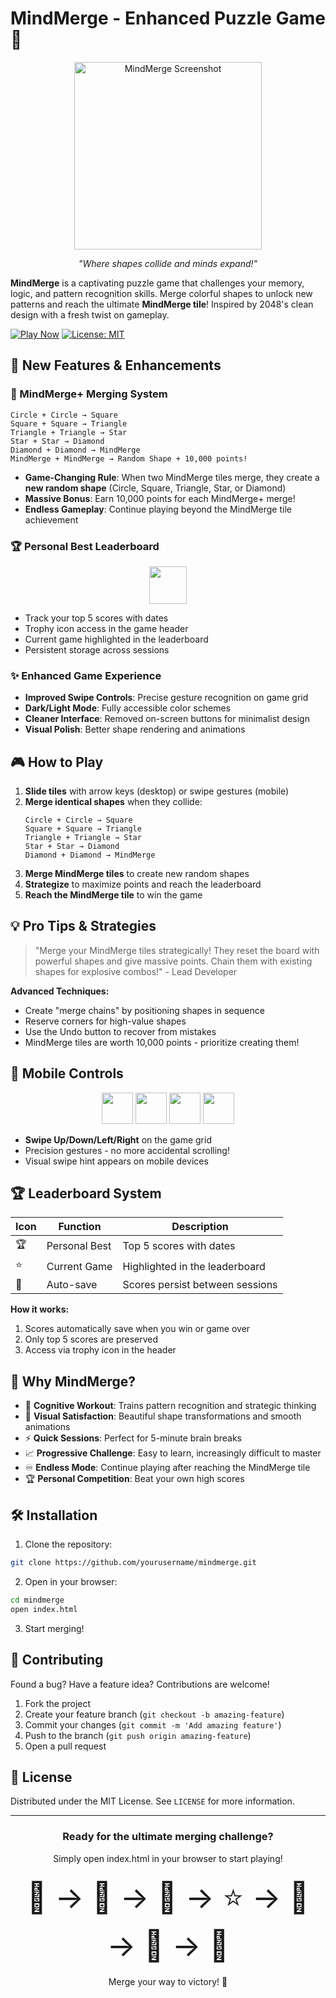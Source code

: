 # MindMerge - Enhanced Puzzle Game 🧠

<div align="center">
  <img src="https://img.itch.zone/aW1nLzE0MjU0MjQ0LnBuZw==/315x250%23c/%2F%2F%2B.png" alt="MindMerge Screenshot" width="300">
  <p><em>"Where shapes collide and minds expand!"</em></p>
</div>

**MindMerge** is a captivating puzzle game that challenges your memory, logic, and pattern recognition skills. Merge colorful shapes to unlock new patterns and reach the ultimate **MindMerge tile**! Inspired by 2048's clean design with a fresh twist on gameplay.

[![Play Now](https://img.shields.io/badge/Play-Now-brightgreen?style=for-the-badge)](#play-now) 
[![License: MIT](https://img.shields.io/badge/License-MIT-yellow.svg?style=for-the-badge)](LICENSE)

## 🚀 New Features & Enhancements

### 🌟 MindMerge+ Merging System

```
Circle + Circle → Square  
Square + Square → Triangle  
Triangle + Triangle → Star  
Star + Star → Diamond  
Diamond + Diamond → MindMerge  
MindMerge + MindMerge → Random Shape + 10,000 points!
```

- **Game-Changing Rule**: When two MindMerge tiles merge, they create a **new random shape** (Circle, Square, Triangle, Star, or Diamond)
- **Massive Bonus**: Earn 10,000 points for each MindMerge+ merge!
- **Endless Gameplay**: Continue playing beyond the MindMerge tile achievement

### 🏆 Personal Best Leaderboard
<div align="center">
  <img src="https://img.icons8.com/fluency/96/000000/trophy.png" width="60">
</div>

- Track your top 5 scores with dates
- Trophy icon access in the game header
- Current game highlighted in the leaderboard
- Persistent storage across sessions

### ✨ Enhanced Game Experience
- **Improved Swipe Controls**: Precise gesture recognition on game grid
- **Dark/Light Mode**: Fully accessible color schemes
- **Cleaner Interface**: Removed on-screen buttons for minimalist design
- **Visual Polish**: Better shape rendering and animations

## 🎮 How to Play

1. **Slide tiles** with arrow keys (desktop) or swipe gestures (mobile)
2. **Merge identical shapes** when they collide:
   ```
   Circle + Circle → Square  
   Square + Square → Triangle  
   Triangle + Triangle → Star  
   Star + Star → Diamond  
   Diamond + Diamond → MindMerge
   ```
3. **Merge MindMerge tiles** to create new random shapes
4. **Strategize** to maximize points and reach the leaderboard
5. **Reach the MindMerge tile** to win the game

## 💡 Pro Tips & Strategies

> "Merge your MindMerge tiles strategically! They reset the board with powerful shapes and give massive points. Chain them with existing shapes for explosive combos!" - Lead Developer

**Advanced Techniques:**
- Create "merge chains" by positioning shapes in sequence
- Reserve corners for high-value shapes
- Use the Undo button to recover from mistakes
- MindMerge tiles are worth 10,000 points - prioritize creating them!

## 📱 Mobile Controls

<div align="center">
  <img src="https://img.icons8.com/ios-filled/100/FFFFFF/swipe-up.png" width="50"/>
  <img src="https://img.icons8.com/ios-filled/100/FFFFFF/swipe-down.png" width="50"/>
  <img src="https://img.icons8.com/ios-filled/100/FFFFFF/swipe-left.png" width="50"/>
  <img src="https://img.icons8.com/ios-filled/100/FFFFFF/swipe-right.png" width="50"/>
</div>

- **Swipe Up/Down/Left/Right** on the game grid
- Precision gestures - no more accidental scrolling!
- Visual swipe hint appears on mobile devices

## 🏆 Leaderboard System

| Icon | Function | Description |
|------|----------|-------------|
| 🏆 | Personal Best | Top 5 scores with dates |
| ⭐ | Current Game | Highlighted in the leaderboard |
| 🔄 | Auto-save | Scores persist between sessions |

**How it works:**
1. Scores automatically save when you win or game over
2. Only top 5 scores are preserved
3. Access via trophy icon in the header

## 🌟 Why MindMerge?

- 🧩 **Cognitive Workout**: Trains pattern recognition and strategic thinking
- 🎨 **Visual Satisfaction**: Beautiful shape transformations and smooth animations
- ⚡ **Quick Sessions**: Perfect for 5-minute brain breaks
- 📈 **Progressive Challenge**: Easy to learn, increasingly difficult to master
- ♾️ **Endless Mode**: Continue playing after reaching the MindMerge tile
- 🏆 **Personal Competition**: Beat your own high scores

## 🛠️ Installation

1. Clone the repository:
```bash
git clone https://github.com/yourusername/mindmerge.git
```

2. Open in your browser:
```bash
cd mindmerge
open index.html
```

3. Start merging!

## 🤝 Contributing

Found a bug? Have a feature idea? Contributions are welcome! 

1. Fork the project
2. Create your feature branch (`git checkout -b amazing-feature`)
3. Commit your changes (`git commit -m 'Add amazing feature'`)
4. Push to the branch (`git push origin amazing-feature`)
5. Open a pull request

## 📜 License

Distributed under the MIT License. See `LICENSE` for more information.

---

<div align="center" id="play-now">
  <h3>Ready for the ultimate merging challenge?</h3>
  <p>Simply open index.html in your browser to start playing!</p>
  <div style="font-size: 48px; margin: 20px 0;">🧠 → 🔷 → 🔺 → ⭐ → 💎 → 🧩 → 🔄</div>
  <p>Merge your way to victory! 🚀</p>
</div>

